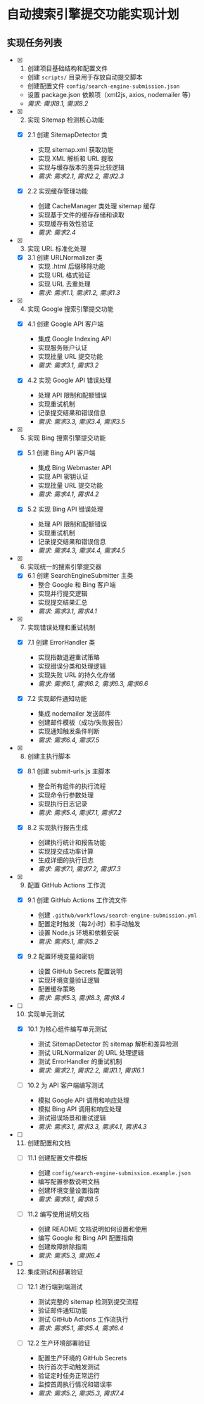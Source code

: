 # 自动搜索引擎提交功能实现计划

## 实现任务列表

- [x] 1. 创建项目基础结构和配置文件
  - 创建 `scripts/` 目录用于存放自动提交脚本
  - 创建配置文件 `config/search-engine-submission.json`
  - 设置 package.json 依赖项（xml2js, axios, nodemailer 等）
  - _需求: 需求8.1, 需求8.2_

- [x] 2. 实现 Sitemap 检测核心功能
  - [x] 2.1 创建 SitemapDetector 类
    - 实现 sitemap.xml 获取功能
    - 实现 XML 解析和 URL 提取
    - 实现与缓存版本的差异比较逻辑
    - _需求: 需求2.1, 需求2.2, 需求2.3_

  - [x] 2.2 实现缓存管理功能
    - 创建 CacheManager 类处理 sitemap 缓存
    - 实现基于文件的缓存存储和读取
    - 实现缓存有效性验证
    - _需求: 需求2.4_

- [x] 3. 实现 URL 标准化处理
  - [x] 3.1 创建 URLNormalizer 类
    - 实现 .html 后缀移除功能
    - 实现 URL 格式验证
    - 实现 URL 去重处理
    - _需求: 需求1.1, 需求1.2, 需求1.3_

- [x] 4. 实现 Google 搜索引擎提交功能
  - [x] 4.1 创建 Google API 客户端
    - 集成 Google Indexing API
    - 实现服务账户认证
    - 实现批量 URL 提交功能
    - _需求: 需求3.1, 需求3.2_

  - [x] 4.2 实现 Google API 错误处理
    - 处理 API 限制和配额错误
    - 实现重试机制
    - 记录提交结果和错误信息
    - _需求: 需求3.3, 需求3.4, 需求3.5_

- [x] 5. 实现 Bing 搜索引擎提交功能
  - [x] 5.1 创建 Bing API 客户端
    - 集成 Bing Webmaster API
    - 实现 API 密钥认证
    - 实现批量 URL 提交功能
    - _需求: 需求4.1, 需求4.2_

  - [x] 5.2 实现 Bing API 错误处理
    - 处理 API 限制和配额错误
    - 实现重试机制
    - 记录提交结果和错误信息
    - _需求: 需求4.3, 需求4.4, 需求4.5_

- [x] 6. 实现统一的搜索引擎提交器
  - [x] 6.1 创建 SearchEngineSubmitter 主类
    - 整合 Google 和 Bing 客户端
    - 实现并行提交逻辑
    - 实现提交结果汇总
    - _需求: 需求3.1, 需求4.1_

- [x] 7. 实现错误处理和重试机制
  - [x] 7.1 创建 ErrorHandler 类
    - 实现指数退避重试策略
    - 实现错误分类和处理逻辑
    - 实现失败 URL 的持久化存储
    - _需求: 需求6.1, 需求6.2, 需求6.3, 需求6.6_

  - [x] 7.2 实现邮件通知功能
    - 集成 nodemailer 发送邮件
    - 创建邮件模板（成功/失败报告）
    - 实现通知触发条件判断
    - _需求: 需求6.4, 需求7.5_

- [x] 8. 创建主执行脚本
  - [x] 8.1 创建 submit-urls.js 主脚本
    - 整合所有组件的执行流程
    - 实现命令行参数处理
    - 实现执行日志记录
    - _需求: 需求5.4, 需求7.1, 需求7.2_

  - [x] 8.2 实现执行报告生成
    - 创建执行统计和报告功能
    - 实现提交成功率计算
    - 生成详细的执行日志
    - _需求: 需求7.1, 需求7.2, 需求7.3_

- [x] 9. 配置 GitHub Actions 工作流
  - [x] 9.1 创建 GitHub Actions 工作流文件
    - 创建 `.github/workflows/search-engine-submission.yml`
    - 配置定时触发（每2小时）和手动触发
    - 设置 Node.js 环境和依赖安装
    - _需求: 需求5.1, 需求5.2_

  - [x] 9.2 配置环境变量和密钥
    - 设置 GitHub Secrets 配置说明
    - 实现环境变量验证逻辑
    - 配置缓存策略
    - _需求: 需求5.3, 需求8.3, 需求8.4_

- [ ] 10. 实现单元测试
  - [x] 10.1 为核心组件编写单元测试
    - 测试 SitemapDetector 的 sitemap 解析和差异检测
    - 测试 URLNormalizer 的 URL 处理逻辑
    - 测试 ErrorHandler 的重试机制
    - _需求: 需求2.1, 需求2.2, 需求1.1, 需求6.1_

  - [ ] 10.2 为 API 客户端编写测试
    - 模拟 Google API 调用和响应处理
    - 模拟 Bing API 调用和响应处理
    - 测试错误场景和重试逻辑
    - _需求: 需求3.1, 需求3.3, 需求4.1, 需求4.3_

- [ ] 11. 创建配置和文档
  - [ ] 11.1 创建配置文件模板
    - 创建 `config/search-engine-submission.example.json`
    - 编写配置参数说明文档
    - 创建环境变量设置指南
    - _需求: 需求8.1, 需求8.5_

  - [ ] 11.2 编写使用说明文档
    - 创建 README 文档说明如何设置和使用
    - 编写 Google 和 Bing API 配置指南
    - 创建故障排除指南
    - _需求: 需求5.3, 需求6.4_

- [ ] 12. 集成测试和部署验证
  - [ ] 12.1 进行端到端测试
    - 测试完整的 sitemap 检测到提交流程
    - 验证邮件通知功能
    - 测试 GitHub Actions 工作流执行
    - _需求: 需求5.1, 需求5.4, 需求6.4_

  - [ ] 12.2 生产环境部署验证
    - 配置生产环境的 GitHub Secrets
    - 执行首次手动触发测试
    - 验证定时任务正常运行
    - 监控首周执行情况和错误率
    - _需求: 需求5.2, 需求5.3, 需求7.4_